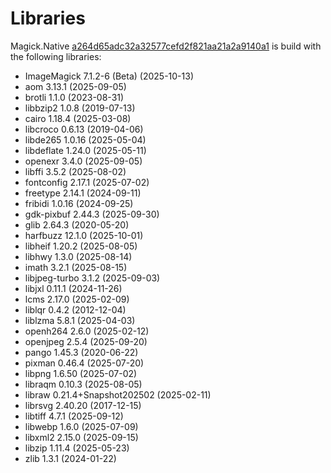 # Libraries
Magick.Native [a264d65adc32a32577cefd2f821aa21a2a9140a1](https://github.com/dlemstra/Magick.Native/commit/a264d65adc32a32577cefd2f821aa21a2a9140a1) is build with the following libraries:

- ImageMagick 7.1.2-6 (Beta) (2025-10-13)
- aom 3.13.1 (2025-09-05)
- brotli 1.1.0 (2023-08-31)
- libbzip2 1.0.8 (2019-07-13)
- cairo 1.18.4 (2025-03-08)
- libcroco 0.6.13 (2019-04-06)
- libde265 1.0.16 (2025-05-04)
- libdeflate 1.24.0 (2025-05-11)
- openexr 3.4.0 (2025-09-05)
- libffi 3.5.2 (2025-08-02)
- fontconfig 2.17.1 (2025-07-02)
- freetype 2.14.1 (2024-09-11)
- fribidi 1.0.16 (2024-09-25)
- gdk-pixbuf 2.44.3 (2025-09-30)
- glib 2.64.3 (2020-05-20)
- harfbuzz 12.1.0 (2025-10-01)
- libheif 1.20.2 (2025-08-05)
- libhwy 1.3.0 (2025-08-14)
- imath 3.2.1 (2025-08-15)
- libjpeg-turbo 3.1.2 (2025-09-03)
- libjxl 0.11.1 (2024-11-26)
- lcms 2.17.0 (2025-02-09)
- liblqr 0.4.2 (2012-12-04)
- liblzma 5.8.1 (2025-04-03)
- openh264 2.6.0 (2025-02-12)
- openjpeg 2.5.4 (2025-09-20)
- pango 1.45.3 (2020-06-22)
- pixman 0.46.4 (2025-07-20)
- libpng 1.6.50 (2025-07-02)
- libraqm 0.10.3 (2025-08-05)
- libraw 0.21.4+Snapshot202502 (2025-02-11)
- librsvg 2.40.20 (2017-12-15)
- libtiff 4.7.1 (2025-09-12)
- libwebp 1.6.0 (2025-07-09)
- libxml2 2.15.0 (2025-09-15)
- libzip 1.11.4 (2025-05-23)
- zlib 1.3.1 (2024-01-22)
